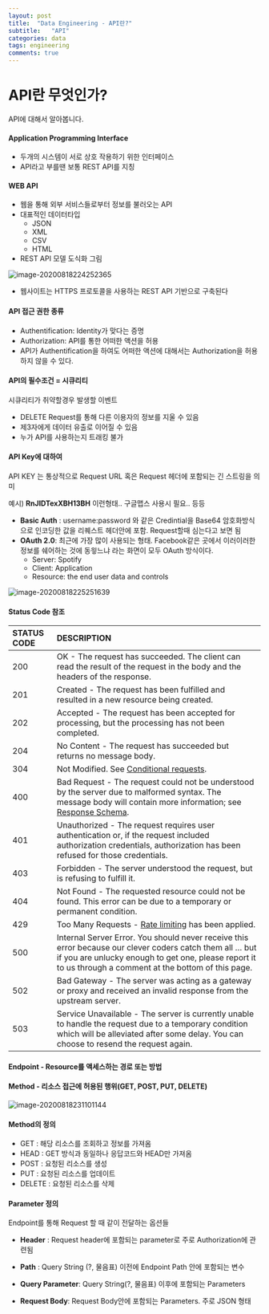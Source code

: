 ```yaml
---
layout: post
title:  "Data Engineering - API란?"
subtitle:   "API"
categories: data
tags: engineering
comments: true
---
```

# API란 무엇인가?
API에 대해서 알아봅니다.
#### Application Programming Interface

- 두개의 시스템이 서로 상호 작용하기 위한 인터페이스
- API라고 부를땐 보통 REST API를 지칭



#### WEB API

- 웹을 통해 외부 서비스들로부터 정보를 불러오는 API
- 대표적인 데이터타입 
  - JSON
  - XML
  - CSV
  - HTML
- REST API 모델 도식화 그림

![image-20200818224252365](https://shoman2.github.io/assets/img/image-20200818224252365.png)

- 웹사이트는 HTTPS 프로토콜을 사용하는 REST API 기반으로 구축된다

#### API 접근 권한 종류

- Authentification: Identity가 맞다는 증명
- Authorization: API를 통한 어떠한 액션을 허용
- API가 Authentification을 하여도 어떠한 액션에 대해서는 Authorization을 허용하지 않을 수 있다.

#### API의 필수조건 = 시큐리티

시큐리티가 취약할경우 발생할 이벤트

- DELETE Request를 통해 다른 이용자의 정보를 지울 수 있음
- 제3자에게 데이터 유출로 이어질 수 있음
- 누가 API를 사용하는지 트래킹 불가

#### API Key에 대하여

API KEY 는 통상적으로 Request URL 혹은 Request 헤더에 포함되는 긴 스트링을 의미

예시)  **RnJIDTexXBH13BH** 이런형태..  구글맵스 사용시 필요.. 등등

- **Basic Auth** : username:password 와 같은 Credintial을 Base64 암호화방식으로 인코딩한 값을 리퀘스트 헤더안에 포함. Request할때 심는다고 보면 됨
- **OAuth 2.0**: 최근에 가장 많이 사용되는 형태. Facebook같은 곳에서 이러이러한 정보를 쉐어하는 것에 동읳느냐 라는 화면이 모두 OAuth 방식이다.
  - Server: Spotify
  - Client: Application
  - Resource: the end user data and controls

![image-20200818225251639](https://shoman2.github.io/assets/img/image-20200818225251639.png)

#### Status Code 참조

| STATUS CODE | DESCRIPTION                                                  |
| :---------- | :----------------------------------------------------------- |
| 200         | OK - The request has succeeded. The client can read the result of the request in the body and the headers of the response. |
| 201         | Created - The request has been fulfilled and resulted in a new resource being created. |
| 202         | Accepted - The request has been accepted for processing, but the processing has not been completed. |
| 204         | No Content - The request has succeeded but returns no message body. |
| 304         | Not Modified. See [Conditional requests](https://developer.spotify.com/documentation/web-api/#conditional-requests). |
| 400         | Bad Request - The request could not be understood by the server due to malformed syntax. The message body will contain more information; see [Response Schema](https://developer.spotify.com/documentation/web-api/#response-schema). |
| 401         | Unauthorized - The request requires user authentication or, if the request included authorization credentials, authorization has been refused for those credentials. |
| 403         | Forbidden - The server understood the request, but is refusing to fulfill it. |
| 404         | Not Found - The requested resource could not be found. This error can be due to a temporary or permanent condition. |
| 429         | Too Many Requests - [Rate limiting](https://developer.spotify.com/documentation/web-api/#rate-limiting) has been applied. |
| 500         | Internal Server Error. You should never receive this error because our clever coders catch them all … but if you are unlucky enough to get one, please report it to us through a comment at the bottom of this page. |
| 502         | Bad Gateway - The server was acting as a gateway or proxy and received an invalid response from the upstream server. |
| 503         | Service Unavailable - The server is currently unable to handle the request due to a temporary condition which will be alleviated after some delay. You can choose to resend the request again. |

#### Endpoint - Resource를 액세스하는 경로 또는 방법

#### Method - 리소스 접근에 허용된 행위(GET, POST, PUT, DELETE)

![image-20200818231101144](https://shoman2.github.io/assets/img/image-20200818231101144.png)

#### Method의 정의

- GET : 해당 리소스를 조회하고 정보를 가져옴
- HEAD : GET 방식과 동일하나 응답코드와 HEAD만 가져옴
- POST : 요청된 리소스를 생성
- PUT : 요청된 리소스를 업데이트
- DELETE :  요청된 리소스를 삭제

#### Parameter 정의

Endpoint를 통해 Request 할 때 같이 전달하는 옵션들

- **Header** : Request header에 포함되는 parameter로 주로 Authorization에 관련됨

- **Path** : Query String (?, 물음표) 이전에 Endpoint Path 안에 포함되는 변수

- **Query Parameter**: Query String(?, 물음표) 이후에 포함되는 Parameters

- **Request Body**: Request Body안에 포함되는 Parameters. 주로 JSON 형태

